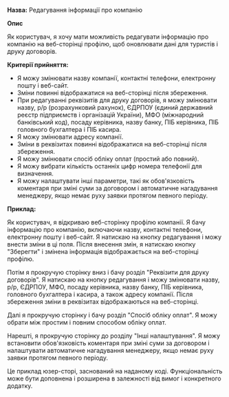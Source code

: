**Назва:** Редагування інформації про компанію

**Опис**

Як користувач, я хочу мати можливість редагувати інформацію про компанію на веб-сторінці профілю, щоб оновлювати дані для туристів і друку договорів.

**Критерії прийняття:**

- Я можу змінювати назву компанії, контактні телефони, електронну пошту і веб-сайт.
- Зміни повинні відображатися на веб-сторінці після збереження.
- При редагуванні реквізитів для друку договорів, я можу змінювати назву, р/р (розрахунковий рахунок), ЄДРПОУ (єдиний державний реєстр підприємств і організацій України), МФО (міжнародний банківський код), посаду керівника, назву банку, ПІБ керівника, ПІБ головного бухгалтера і ПІБ касира.
- Я можу змінювати адресу компанії.
- Зміни в реквізитах повинні відображатися на веб-сторінці після збереження.
- Я можу змінювати спосіб обліку оплат (простий або повний).
- Я можу вибрати кількість останніх цифр номера телефонії для визначення.
- Я можу налаштувати інші параметри, такі як обов'язковість коментаря при зміні суми за договором і автоматичне нагадування менеджеру, якщо немає руху заявки протягом певного періоду.

**Приклад:**

Як користувач, я відкриваю веб-сторінку профілю компанії. Я бачу інформацію про компанію, включаючи назву, контактні телефони, електронну пошту і веб-сайт. Я натискаю на кнопку редагування і можу внести зміни в ці поля. Після внесення змін, я натискаю кнопку "Зберегти" і змінена інформація відображається на веб-сторінці профілю.

Потім я прокручую сторінку вниз і бачу розділ "Реквізити для друку договорів". Я натискаю на кнопку редагування і можу змінювати назву, р/р, ЄДРПОУ, МФО, посаду керівника, назву банку, ПІБ керівника, головного бухгалтера і касира, а також адресу компанії. Після збереження зміни в реквізитах відображаються на веб-сторінці.

Далі я прокручую сторінку і бачу розділ "Спосіб обліку оплат". Я можу обрати між простим і повним способом обліку оплат.

Нарешті, я прокручую сторінку до розділу "Інші налаштування". Я можу встановити обов'язковість коментаря при зміні суми за договором і налаштувати автоматичне нагадування менеджеру, якщо немає руху заявки протягом певного періоду.

Це приклад юзер-сторі, заснований на наданому коді. Функціональність може бути доповнена і розширена в залежності від вимог і конкретного додатку.
